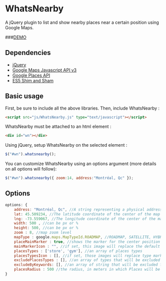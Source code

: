 WhatsNearby
===========

A jQuery plugin to list and show nearby places near a certain position using Google Maps.

###[DEMO](http://lagrangemtl.github.io/WhatsNearby/example/index.html)

Dependencies
------------

- [jQuery](http://jquery.com)
- [Google Maps Javascript API v3](https://developers.google.com/maps/documentation/javascript/)
- [Google Places API](https://developers.google.com/places/)
- [ES5 Shim and Sham](https://github.com/kriskowal/es5-shim)

Basic usage
-----------

First, be sure to include all the above libraries. Then, include WhatsNearby :
````html
<script src="js/WhatsNearby.js" type="text/javascript"></script>
````

WhatsNearby must be attached to an html element :
````html
<div id="wn"></div>
````

Using jQuery, setup WhatsNearby on the selected element :
````js
$("#wn").whatsnearby();
````

You can customize WhatsNearby using an options argument (more details on all options will follow):
````js
$("#wn").whatsnearby({ zoom:14, address:"Montréal, Qc" });
````

Options
-------
````js
options: {
    address: "Montréal, Qc", //A string representing a physical address, this will be used as the center of the map
    lat: 45.509234, //The latitude coordinate of the center of the map (default if no address set)
    lng: -73.559067, //The longitude coordinate of the center of the map (default if no address set)
    width: 500 , //can be px or %
    height: 500, //can be px or %
    zoom : 8, //map zoom level
    mapType : google.maps.MapTypeId.ROADMAP, //ROADMAP, SATELLITE, HYBRID, TERRAIN
    placeMainMarker : true, //shows the marker for the center position of the map
    mainMarkerIcon : "", //if set, this image will replace the default marker icon
    placesTypes : ['store', 'gym'], //an array of places types
    placesTypesIcon : [], //if set, those images will replace type marker icons (must match placesTypes order)
    excludePlacesTypes : [], //an array of types that will be excluded from the search
    excludeByKeywords: [], //an array of string that will be excluded from the search (name of the place)
    placesRadius : 500 //the radius, in meters in which Places will be found
}
````
